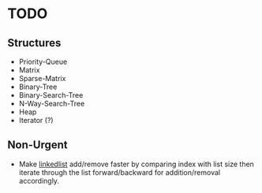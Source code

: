 TODO
====

Structures
----------
* Priority-Queue
* Matrix
* Sparse-Matrix
* Binary-Tree
* Binary-Search-Tree
* N-Way-Search-Tree
* Heap
* Iterator (?)


Non-Urgent
----------
 * Make [linkedlist](https://github.com/bezeredi/libdstructs/blob/master/src/linkedlist.c)
   add/remove faster by comparing index with list size then iterate through the
   list forward/backward for addition/removal accordingly.

